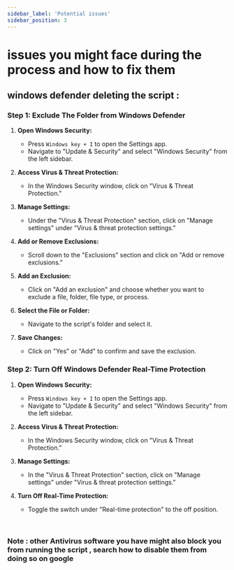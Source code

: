 ```yaml
---
sidebar_label: 'Potential issues'
sidebar_position: 3
---
```

# issues you might face during the process and how to fix them
## windows defender deleting the script : 
### 

### Step 1: Exclude The Folder from Windows Defender

1. **Open Windows Security:**
   - Press `Windows key + I` to open the Settings app.
   - Navigate to "Update & Security" and select "Windows Security" from the left sidebar.

2. **Access Virus & Threat Protection:**
   - In the Windows Security window, click on "Virus & Threat Protection."

3. **Manage Settings:**
   - Under the "Virus & Threat Protection" section, click on "Manage settings" under "Virus & threat protection settings."

4. **Add or Remove Exclusions:**
   - Scroll down to the "Exclusions" section and click on "Add or remove exclusions."

5. **Add an Exclusion:**
   - Click on "Add an exclusion" and choose whether you want to exclude a file, folder, file type, or process.

6. **Select the File or Folder:**
   - Navigate to the script's folder and select it.

7. **Save Changes:**
   - Click on "Yes" or "Add" to confirm and save the exclusion.

### Step 2: Turn Off Windows Defender Real-Time Protection

1. **Open Windows Security:**
   - Press `Windows key + I` to open the Settings app.
   - Navigate to "Update & Security" and select "Windows Security" from the left sidebar.

2. **Access Virus & Threat Protection:**
   - In the Windows Security window, click on "Virus & Threat Protection."

3. **Manage Settings:**
   - In the "Virus & Threat Protection" section, click on "Manage settings" under "Virus & threat protection settings."

4. **Turn Off Real-Time Protection:**
   - Toggle the switch under "Real-time protection" to the off position.

<br/>

### Note : other Antivirus software you have might also block you from running the script , search how to disable them from doing so on google
